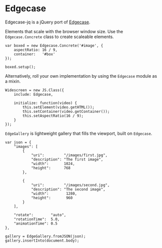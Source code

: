 Edgecase
========

Edgecase-jq is a jQuery port of [Edgecase].

[Edgecase]: https://github.com/othermedia/edgecase

Elements that scale with the browser window size. Use the `Edgecase.Concrete`
class to create scaleable elements.

    var boxed = new Edgecase.Concrete('#image', {
        aspectRatio: 16 / 9,
        container:   '#box'
    });
    
    boxed.setup();

Alternatively, roll your own implementation by using the `Edgecase` module as
a mixin.

    Widescreen = new JS.Class({
        include: Edgecase,
        
        initialize: function(video) {
            this.setElement(video.getHTML());
            this.setContainer(video.getContainer());
            this.setAspectRatio(16 / 9);
        }
    });

`EdgeGallery` is lightweight gallery that fills the viewport, built on
`Edgecase`.

    var json = {
        "images": [
            {
                "uri":         "/images/first.jpg",
                "description": "The first image",
                "width":       1024,
                "height":      768
            },
            
            {
                "uri":         "/images/second.jpg",
                "description": "The second image",
                "width":        1280,
                "height":       960
            }
        ],
        
        "rotate":        "auto",
        "rotationTime":  5.0,
        "animationTime": 0.5
    },
    
    gallery = EdgeGallery.fromJSON(json);
    gallery.insertInto(document.body);
